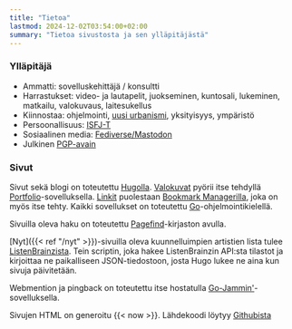 ```yaml
---
title: "Tietoa"
lastmod: 2024-12-02T03:54:00+02:00
summary: "Tietoa sivustosta ja sen ylläpitäjästä"
---
```


### Ylläpitäjä
* Ammatti: sovelluskehittäjä / konsultti
* Harrastukset: video- ja lautapelit, juokseminen, kuntosali, lukeminen, matkailu, valokuvaus, laitesukellus
* Kiinnostaa: ohjelmointi, [uusi urbanismi](https://fi.wikipedia.org/wiki/Uusi_urbanismi), yksityisyys, ympäristö
* Persoonallisuus: [ISFJ-T](https://www.16personalities.com/isfj-personality)
* Sosiaalinen media: [Fediverse/Mastodon](https://mementomori.social/@saaste)
* Julkinen [PGP-avain](/files/pgp-public-key.txt)

### Sivut
Sivut sekä blogi on toteutettu [Hugolla](https://gohugo.io/). [Valokuvat](https://photography.saaste.net/) pyörii itse tehdyllä [Portfolio](https://github.com/saaste/portfolio)-sovelluksella. [Linkit](https://links.saaste.net/) puolestaan [Bookmark Managerilla](https://github.com/saaste/bookmark-manager), joka on myös itse tehty. Kaikki sovellukset on toteutettu [Go](https://go.dev/)-ohjelmointikielellä.

Sivuilla oleva haku on toteutettu [Pagefind](https://pagefind.app/)-kirjaston avulla.

[Nyt]({{< ref "/nyt" >}})-sivuilla oleva kuunnelluimpien artistien lista tulee [ListenBrainzista](https://listenbrainz.org). Tein scriptin, joka hakee ListenBrainzin API:sta tilastot ja kirjoittaa ne paikalliseen JSON-tiedostoon, josta Hugo lukee ne aina kun sivuja päivitetään.

Webmention ja pingback on toteutettu itse hostatulla [Go-Jammin'](https://git.brainbaking.com/wgroeneveld/go-jamming)-sovelluksella.

Sivujen HTML on generoitu {{< now >}}. Lähdekoodi löytyy [Githubista](https://github.com/saaste/homepage)